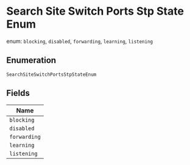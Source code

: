 
# Search Site Switch Ports Stp State Enum

enum: `blocking`, `disabled`, `forwarding`, `learning`, `listening`

## Enumeration

`SearchSiteSwitchPortsStpStateEnum`

## Fields

| Name |
|  --- |
| `blocking` |
| `disabled` |
| `forwarding` |
| `learning` |
| `listening` |

